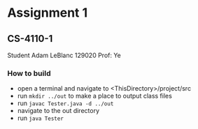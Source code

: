 # Assignment 1

## CS-4110-1

Student Adam LeBlanc 129020
Prof: Ye

### How to build

- open a terminal and navigate to \<ThisDirectory>/project/src
- run `mkdir ../out` to make a place to output class files
- run `javac Tester.java -d ../out`
- navigate to the out directory
- run `java Tester`